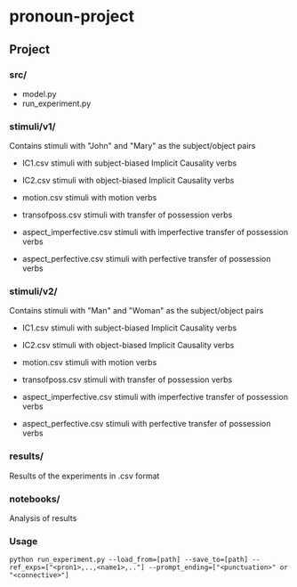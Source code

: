 # pronoun-project

## Project
### src/
- model.py
- run_experiment.py

### stimuli/v1/

Contains stimuli with "John" and "Mary" as the subject/object pairs

- IC1.csv 
stimuli with subject-biased Implicit Causality verbs

- IC2.csv 
stimuli with object-biased Implicit Causality verbs

- motion.csv 
stimuli with motion verbs

- transofposs.csv
stimuli with transfer of possession verbs 

- aspect_imperfective.csv
stimuli with imperfective transfer of possession verbs

- aspect_perfective.csv
stimuli with perfective transfer of possession verbs

### stimuli/v2/

Contains stimuli with "Man" and "Woman" as the subject/object pairs

- IC1.csv 
stimuli with subject-biased Implicit Causality verbs

- IC2.csv 
stimuli with object-biased Implicit Causality verbs

- motion.csv 
stimuli with motion verbs

- transofposs.csv
stimuli with transfer of possession verbs 

- aspect_imperfective.csv
stimuli with imperfective transfer of possession verbs

- aspect_perfective.csv
stimuli with perfective transfer of possession verbs


### results/

Results of the experiments in .csv format

### notebooks/

Analysis of results 


### Usage
```python run_experiment.py --load_from=[path] --save_to=[path] --ref_exps=["<pron1>,..,<name1>,.."] --prompt_ending=["<punctuation>" or "<connective>"]```


